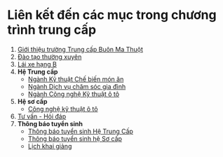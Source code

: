 # Liên kết đến các mục trong chương trình trung cấp

1. [Giới thiệu trường Trung cấp Buôn Ma Thuột](#)
2. [Đào tạo thường xuyên](#)
3. [Lái xe hạng B](#)
4. **Hệ Trung cấp**
   - [Ngành Kỹ thuật Chế biến món ăn](#)
   - [Ngành Dịch vụ chăm sóc gia đình](#)
   - [Ngành Công nghệ Kỹ thuật ô tô](#)
5. **Hệ sơ cấp**
   - [Công nghệ kỹ thuật ô tô](#)
6. [Tư vấn - Hỏi đáp](#)
7. **Thông báo tuyển sinh**
   - [Thông báo tuyển sinh Hệ Trung Cấp](#)
   - [Thông báo tuyển sinh hệ Sơ cấp](#)
   - [Lịch khai giảng](#)
